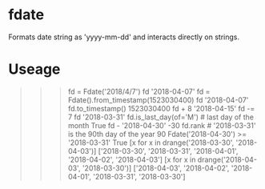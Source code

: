 # fdate
Formats date string as 'yyyy-mm-dd' and interacts directly on strings.

# Useage

>>> fd = Fdate('2018/4/7')
>>> fd
'2018-04-07'
>>> fd = Fdate().from_timestamp(1523030400)
>>> fd
'2018-04-07'
>>> fd.to_timestamp()
1523030400
>>> fd + 8
'2018-04-15'
>>> fd -= 7
>>> fd
'2018-03-31'
>>> fd.is_last_day(of='M')  # last day of the month
True
>>> fd - '2018-04-30'
-30
>>> fd.rank  # '2018-03-31' is the 90th day of the year
90
>>> Fdate('2018-04-30') >= '2018-03-31'
True
>>> [x for x in drange('2018-03-30', '2018-04-03')]
['2018-03-30', '2018-03-31', '2018-04-01', '2018-04-02', '2018-04-03']
>>> [x for x in drange('2018-04-03', '2018-03-30')]
['2018-04-03', '2018-04-02', '2018-04-01', '2018-03-31', '2018-03-30']
